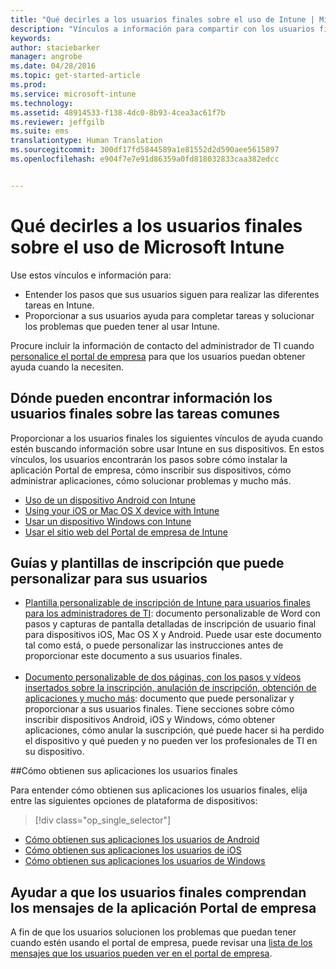 ```yaml
---
title: "Qué decirles a los usuarios finales sobre el uso de Intune | Microsoft Intune"
description: "Vínculos a información para compartir con los usuarios finales"
keywords: 
author: staciebarker
manager: angrobe
ms.date: 04/28/2016
ms.topic: get-started-article
ms.prod: 
ms.service: microsoft-intune
ms.technology: 
ms.assetid: 48914533-f138-4dc0-8b93-4cea3ac61f7b
ms.reviewer: jeffgilb
ms.suite: ems
translationtype: Human Translation
ms.sourcegitcommit: 300df17fd5844589a1e81552d2d590aee5615897
ms.openlocfilehash: e904f7e7e91d86359a0fd818032833caa382edcc


---
```




# Qué decirles a los usuarios finales sobre el uso de Microsoft Intune

Use estos vínculos e información para:

- Entender los pasos que sus usuarios siguen para realizar las diferentes tareas en Intune.
- Proporcionar a sus usuarios ayuda para completar tareas y solucionar los problemas que pueden tener al usar Intune.

Procure incluir la información de contacto del administrador de TI cuando [personalice el portal de empresa](/Intune/get-started/start-with-a-paid-subscription-to-microsoft-intune-step-7) para que los usuarios puedan obtener ayuda cuando la necesiten.


## Dónde pueden encontrar información los usuarios finales sobre las tareas comunes

Proporcionar a los usuarios finales los siguientes vínculos de ayuda cuando estén buscando información sobre usar Intune en sus dispositivos. En estos vínculos, los usuarios encontrarán los pasos sobre cómo instalar la aplicación Portal de empresa, cómo inscribir sus dispositivos, cómo administrar aplicaciones, cómo solucionar problemas y mucho más.

- [Uso de un dispositivo Android con Intune](/Intune/EndUser/using-your-android-device-with-intune)
- [Using your iOS or Mac OS X device with Intune](/Intune/EndUser/using-your-ios-or-mac-os-x-device-with-intune)
- [Usar un dispositivo Windows con Intune](/Intune/EndUser/using-your-windows-device-with-intune)
- [Usar el sitio web del Portal de empresa de Intune](/Intune/EndUser/using-the-intune-company-portal-website)


## Guías y plantillas de inscripción que puede personalizar para sus usuarios

- [Plantilla personalizable de inscripción de Intune para usuarios finales para los administradores de TI](https://gallery.technet.microsoft.com/End-user-Intune-enrollment-55dfd64a): documento personalizable de Word con pasos y capturas de pantalla detalladas de inscripción de usuario final para dispositivos iOS, Mac OS X y Android. Puede usar este documento tal como está, o puede personalizar las instrucciones antes de proporcionar este documento a sus usuarios finales.</br></br>
- [Documento personalizable de dos páginas, con los pasos y vídeos insertados sobre la inscripción, anulación de inscripción, obtención de aplicaciones y mucho más](https://gallery.technet.microsoft.com/Intune-End-User-Enrollment-3a0c9b0c#content): documento que puede personalizar y proporcionar a sus usuarios finales. Tiene secciones sobre cómo inscribir dispositivos Android, iOS y Windows, cómo obtener aplicaciones, cómo anular la suscripción, qué puede hacer si ha perdido el dispositivo y qué pueden y no pueden ver los profesionales de TI en su dispositivo.

##Cómo obtienen sus aplicaciones los usuarios finales

Para entender cómo obtienen sus aplicaciones los usuarios finales, elija entre las siguientes opciones de plataforma de dispositivos:

> [!div class="op_single_selector"]
- [Cómo obtienen sus aplicaciones los usuarios de Android](how-your-android-users-get-their-apps.md)
- [Cómo obtienen sus aplicaciones los usuarios de iOS](how-your-ios-users-get-their-apps.md)
- [Cómo obtienen sus aplicaciones los usuarios de Windows](how-your-windows-users-get-their-apps.md)

## Ayudar a que los usuarios finales comprendan los mensajes de la aplicación Portal de empresa

A fin de que los usuarios solucionen los problemas que puedan tener cuando estén usando el portal de empresa, puede revisar una [lista de los mensajes que los usuarios pueden ver en el portal de empresa](/Intune/Plan-Design/help-end-users-understand-company-portal-app-messages).



<!--HONumber=Jul16_HO4-->


